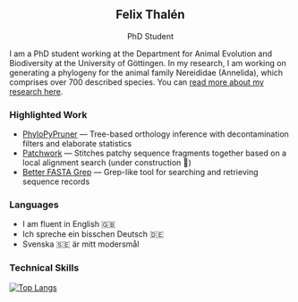 <p align="center">
 <h2 align="center">Felix Thalén</h2>
 <p align="center">PhD Student</p>
</p>

I am a PhD student working at the Department for Animal Evolution and Biodiversity at the University of Göttingen. 
In my research, I am working on generating a phylogeny for the animal family Nereididae (Annelida), which comprises
over 700 described species. You can [read more about my research here](https://www.uni-goettingen.de/en/a+phylogenomic+analysis+of+nereididae+%28annelida%29/630219.html).

### Highlighted Work

- [PhyloPyPruner](https://gitlab.com/fethalen/phylopypruner) — Tree-based orthology inference with decontamination filters and elaborate statistics
- [Patchwork](https://github.com/fethalen/Patchwork) — Stitches patchy sequence fragments together based on a local alignment search (under construction 🚧)
- [Better FASTA Grep](https://github.com/fethalen/better_fasta_grep) — Grep-like tool for searching and retrieving sequence records

### Languages

- I am fluent in English 🇬🇧
- Ich spreche ein bisschen Deutsch 🇩🇪
- Svenska 🇸🇪 är mitt modersmål

### Technical Skills

[![Top Langs](https://github-readme-stats.vercel.app/api/top-langs/?username=fethalen&layout=compact)](https://github.com/fethalen)

